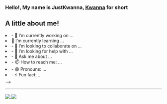 ### Hello!, My name is JustKwanna, <a href="https://kwanna.cf/" rel="nofollow">Kwanna</a> for short

<h2> A little about me! </h2>


<li> - 🔭 I’m currently working on ... </li>
<li> 🌱 I’m currently learning ... </li>
<li>- 👯 I’m looking to collaborate on ...</li>
<li>- 🤔 I’m looking for help with ...</li>
<li>- 💬 Ask me about ...</li>
<li>- 📫 How to reach me: ...</li>
<li>- 😄 Pronouns: ...</li>
<li>- ⚡ Fun fact: ...</li>
-->

<hr> </hr>

<a href="Kwanna's github stats">
  <img align="center" src="https://github-readme-stats.vercel.app/api?username=JustKwanna&show_icons=true&theme=radical" />
</a>
<a href="Top Langs">
  <img align="center" src="https://github-readme-stats.vercel.app/api/top-langs/?username=JustKwanna&layout=compact&theme=radical" />
</a>

<!--
**JustKwanna/JustKwanna** is a ✨ _special_ ✨ repository because its `README.md` (this file) appears on your GitHub profile.

